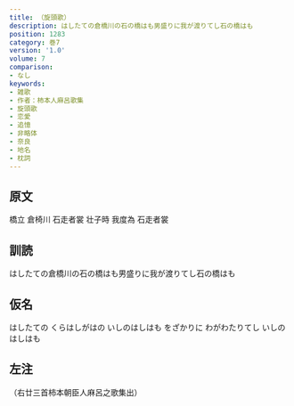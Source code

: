 ```yaml
---
title: （旋頭歌）
description: はしたての倉橋川の石の橋はも男盛りに我が渡りてし石の橋はも
position: 1283
category: 巻7
version: '1.0'
volume: 7
comparison:
- なし
keywords:
- 雑歌
- 作者：柿本人麻呂歌集
- 旋頭歌
- 恋愛
- 追憶
- 非略体
- 奈良
- 地名
- 枕詞
---
```


## 原文

橋立 倉椅川 石走者裳 壮子時 我度為 石走者裳

## 訓読

はしたての倉橋川の石の橋はも男盛りに我が渡りてし石の橋はも

## 仮名

はしたての くらはしがはの いしのはしはも をざかりに わがわたりてし いしのはしはも

## 左注

（右廿三首柿本朝臣人麻呂之歌集出）
